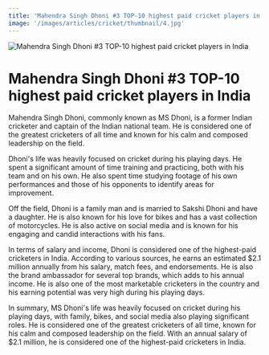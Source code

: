 ```yaml
---
title: 'Mahendra Singh Dhoni #3 TOP-10 highest paid cricket players in India'
image: '/images/articles/cricket/thumbnail/4.jpg'
---
```


![Mahendra Singh Dhoni #3 TOP-10 highest paid cricket players in India](/images/articles/cricket/4.jpg)

# Mahendra Singh Dhoni #3 TOP-10 highest paid cricket players in India

Mahendra Singh Dhoni, commonly known as MS Dhoni, is a former Indian cricketer and captain of the Indian national team. He is considered one of the greatest cricketers of all time and known for his calm and composed leadership on the field.

Dhoni's life was heavily focused on cricket during his playing days. He spent a significant amount of time training and practicing, both with his team and on his own. He also spent time studying footage of his own performances and those of his opponents to identify areas for improvement.

Off the field, Dhoni is a family man and is married to Sakshi Dhoni and have a daughter. He is also known for his love for bikes and has a vast collection of motorcycles. He is also active on social media and is known for his engaging and candid interactions with his fans.

In terms of salary and income, Dhoni is considered one of the highest-paid cricketers in India. According to various sources, he earns an estimated $2.1 million annually from his salary, match fees, and endorsements. He is also the brand ambassador for several top brands, which adds to his annual income. He is also one of the most marketable cricketers in the country and his earning potential was very high during his playing days.

In summary, MS Dhoni's life was heavily focused on cricket during his playing days, with family, bikes, and social media also playing significant roles. He is considered one of the greatest cricketers of all time, known for his calm and composed leadership on the field. With an annual salary of $2.1 million, he is considered one of the highest-paid cricketers in India.
